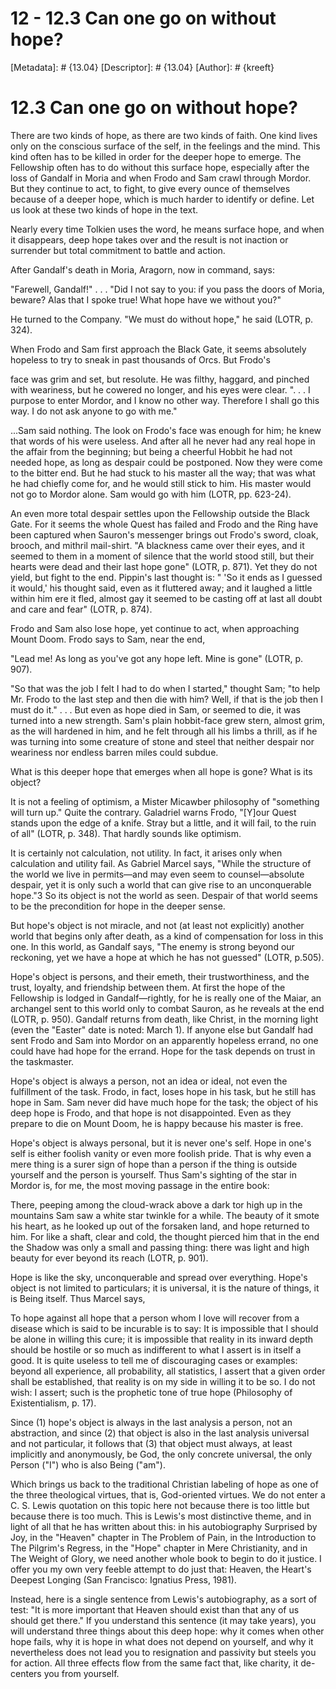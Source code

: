 # 12 - 12.3 Can one go on without hope?
[Metadata]: # {13.04}
[Descriptor]: # {13.04}
[Author]: # {kreeft}

# 12.3 Can one go on without hope?
There are two kinds of hope, as there are two kinds of faith. One kind lives
only on the conscious surface of the self, in the feelings and the mind. This
kind often has to be killed in order for the deeper hope to emerge. The
Fellowship often has to do without this surface hope, especially after the loss
of Gandalf in Moria and when Frodo and Sam crawl through Mordor. But they
continue to act, to fight, to give every ounce of themselves because of a
deeper hope, which is much harder to identify or define. Let us look at these
two kinds of hope in the text.

Nearly every time Tolkien uses the word, he means surface hope, and when it
disappears, deep hope takes over and the result is not inaction or surrender
but total commitment to battle and action.

After Gandalf's death in Moria, Aragorn, now in command, says:

"Farewell, Gandalf!" . . . "Did I not say to you: if you pass the doors of
Moria, beware? Alas that I spoke true! What hope have we without you?"

He turned to the Company. "We must do without hope," he said (LOTR, p. 324).

When Frodo and Sam first approach the Black Gate, it seems absolutely hopeless
to try to sneak in past thousands of Orcs. But Frodo's

face was grim and set, but resolute. He was filthy, haggard, and pinched with
weariness, but he cowered no longer, and his eyes were clear. ". . . I purpose
to enter Mordor, and I know no other way. Therefore I shall go this way. I do
not ask anyone to go with me."

...Sam said nothing. The look on Frodo's face was enough for him; he knew that
words of his were useless. And after all he never had any real hope in the
affair from the beginning; but being a cheerful Hobbit he had not needed hope,
as long as despair could be postponed. Now they were come to the bitter end.
But he had stuck to his master all the way; that was what he had chiefly come
for, and he would still stick to him. His master would not go to Mordor alone.
Sam would go with him (LOTR, pp. 623-24).

An even more total despair settles upon the Fellowship outside the Black Gate.
For it seems the whole Quest has failed and Frodo and the Ring have been
captured when Sauron's messenger brings out Frodo's sword, cloak, brooch, and
mithril mail-shirt. "A blackness came over their eyes, and it seemed to them in
a moment of silence that the world stood still, but their hearts were dead and
their last hope gone" (LOTR, p. 871). Yet they do not yield, but fight to the
end. Pippin's last thought is: " 'So it ends as I guessed it would,' his
thought said, even as it fluttered away; and it laughed a little within him ere
it fled, almost gay it seemed to be casting off at last all doubt and care and
fear" (LOTR, p. 874).

Frodo and Sam also lose hope, yet continue to act, when approaching Mount Doom.
Frodo says to Sam, near the end,

"Lead me! As long as you've got any hope left. Mine is gone" (LOTR, p. 907).

"So that was the job I felt I had to do when I started," thought Sam; "to help
Mr. Frodo to the last step and then die with him? Well, if that is the job then
I must do it." . . . But even as hope died in Sam, or seemed to die, it was
turned into a new strength. Sam's plain hobbit-face grew stern, almost grim, as
the will hardened in him, and he felt through all his limbs a thrill, as if he
was turning into some creature of stone and steel that neither despair nor
weariness nor endless barren miles could subdue.

What is this deeper hope that emerges when all hope is gone? What is its
object?

It is not a feeling of optimism, a Mister Micawber philosophy of "something
will turn up." Quite the contrary. Galadriel warns Frodo, "[Y]our Quest stands
upon the edge of a knife. Stray but a little, and it will fail, to the ruin of
all" (LOTR, p. 348). That hardly sounds like optimism.

It is certainly not calculation, not utility. In fact, it arises only when
calculation and utility fail. As Gabriel Marcel says, "While the structure of
the world we live in permits—and may even seem to counsel—absolute despair, yet
it is only such a world that can give rise to an unconquerable hope."3 So its
object is not the world as seen. Despair of that world seems to be the
precondition for hope in the deeper sense.

But hope's object is not miracle, and not (at least not explicitly) another
world that begins only after death, as a kind of compensation for loss in this
one. In this world, as Gandalf says, "The enemy is strong beyond our reckoning,
yet we have a hope at which he has not guessed" (LOTR, p.505).

Hope's object is persons, and their emeth, their trustworthiness, and the
trust, loyalty, and friendship between them. At first the hope of the
Fellowship is lodged in Gandalf—rightly, for he is really one of the Maiar, an
archangel sent to this world only to combat Sauron, as he reveals at the end
(LOTR, p. 950). Gandalf returns from death, like Christ, in the morning light
(even the "Easter" date is noted: March 1). If anyone else but Gandalf had sent
Frodo and Sam into Mordor on an apparently hopeless errand, no one could have
had hope for the errand. Hope for the task depends on trust in the taskmaster.

Hope's object is always a person, not an idea or ideal, not even the
fulfillment of the task. Frodo, in fact, loses hope in his task, but he still
has hope in Sam. Sam never did have much hope for the task; the object of his
deep hope is Frodo, and that hope is not disappointed. Even as they prepare to
die on Mount Doom, he is happy because his master is free.

Hope's object is always personal, but it is never one's self. Hope in one's
self is either foolish vanity or even more foolish pride. That is why even a
mere thing is a surer sign of hope than a person if the thing is outside
yourself and the person is yourself. Thus Sam's sighting of the star in Mordor
is, for me, the most moving passage in the entire book:

There, peeping among the cloud-wrack above a dark tor high up in the mountains
Sam saw a white star twinkle for a while. The beauty of it smote his heart, as
he looked up out of the forsaken land, and hope returned to him. For like a
shaft, clear and cold, the thought pierced him that in the end the Shadow was
only a small and passing thing: there was light and high beauty for ever beyond
its reach (LOTR, p. 901).

Hope is like the sky, unconquerable and spread over everything. Hope's object
is not limited to particulars; it is universal, it is the nature of things, it
is Being itself. Thus Marcel says,

To hope against all hope that a person whom I love will recover from a disease
which is said to be incurable is to say: It is impossible that I should be
alone in willing this cure; it is impossible that reality in its inward depth
should be hostile or so much as indifferent to what I assert is in itself a
good. It is quite useless to tell me of discouraging cases or examples: beyond
all experience, all probability, all statistics, I assert that a given order
shall be established, that reality is on my side in willing it to be so. I do
not wish: I assert; such is the prophetic tone of true hope (Philosophy of
Existentialism, p. 17).

Since (1) hope's object is always in the last analysis a person, not an
abstraction, and since (2) that object is also in the last analysis universal
and not particular, it follows that (3) that object must always, at least
implicitly and anonymously, be God, the only concrete universal, the only
Person ("I") who is also Being ("am").

Which brings us back to the traditional Christian labeling of hope as one of
the three theological virtues, that is, God-oriented virtues. We do not enter a
C. S. Lewis quotation on this topic here not because there is too little but
because there is too much. This is Lewis's most distinctive theme, and in light
of all that he has written about this: in his autobiography Surprised by Joy,
in the "Heaven" chapter in The Problem of Pain, in the Introduction to The
Pilgrim's Regress, in the "Hope" chapter in Mere Christianity, and in The
Weight of Glory, we need another whole book to begin to do it justice. I offer
you my own very feeble attempt to do just that: Heaven, the Heart's Deepest
Longing (San Francisco: Ignatius Press, 1981).

Instead, here is a single sentence from Lewis's autobiography, as a sort of
test: "It is more important that Heaven should exist than that any of us should
get there." If you understand this sentence (it may take years), you will
understand three things about this deep hope: why it comes when other hope
fails, why it is hope in what does not depend on yourself, and why it
nevertheless does not lead you to resignation and passivity but steels you for
action. All three effects flow from the same fact that, like charity, it
de-centers you from yourself.

